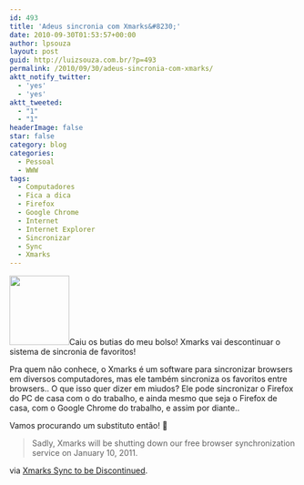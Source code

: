 ```yaml
---
id: 493
title: 'Adeus sincronia com Xmarks&#8230;'
date: 2010-09-30T01:53:57+00:00
author: lpsouza
layout: post
guid: http://luizsouza.com.br/?p=493
permalink: /2010/09/30/adeus-sincronia-com-xmarks/
aktt_notify_twitter:
  - 'yes'
  - 'yes'
aktt_tweeted:
  - "1"
  - "1"
headerImage: false
star: false
category: blog
categories:
  - Pessoal
  - WWW
tags:
  - Computadores
  - Fica a dica
  - Firefox
  - Google Chrome
  - Internet
  - Internet Explorer
  - Sincronizar
  - Sync
  - Xmarks
---
```

<img class="alignleft" src="http://www.xmarks.com/about/common/images/logos/xmarks-v-105x122.png" alt="" width="105" height="122" />Caiu os butias do meu bolso! Xmarks vai descontinuar o sistema de sincronia de favoritos!

Pra quem não conhece, o Xmarks é um software para sincronizar browsers em diversos computadores, mas ele também sincroniza os favoritos entre browsers.. O que isso quer dizer em miudos? Ele pode sincronizar o Firefox do PC de casa com o do trabalho, e ainda mesmo que seja o Firefox de casa, com o Google Chrome do trabalho, e assim por diante..

Vamos procurando um substituto então! 🙂

> Sadly, Xmarks will be shutting down our free browser synchronization service on January 10, 2011.

via [Xmarks Sync to be Discontinued](http://www.xmarks.com/about/shutdown).